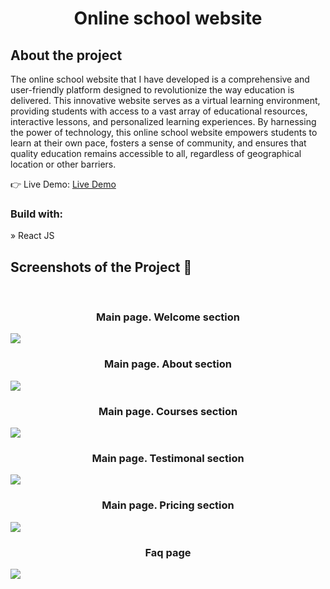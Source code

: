 <div align='center'>
  <h1>Online school website</h1>
</div>

<h2>About the project</h2>

  <p>
The online school website that I have developed is a comprehensive and user-friendly platform designed to revolutionize the way education is delivered. This innovative website serves as a virtual learning environment, providing students with access to a vast array of educational resources, interactive lessons, and personalized learning experiences. By harnessing the power of technology, this online school website empowers students to learn at their own pace, fosters a sense of community, and ensures that quality education remains accessible to all, regardless of geographical location or other barriers.
</p>

👉 Live Demo: <a href='*'>Live Demo</a>

<h3>Build with:</h3>

» React JS <br>

<h2>Screenshots of the Project 📸</h2>
<br>

<h3 align='center'>Main page. Welcome section</h3>
 <img src='https://github.com/Volkoviysash/edu-school/assets/90283311/cf1186db-1d7b-4c0f-986c-30a7014d9ddb' />
<h3 align='center'>Main page. About section</h3>
 <img src='https://github.com/Volkoviysash/edu-school/assets/90283311/f273667c-038f-4be0-b3bb-e3986d53724b' />
<h3 align='center'>Main page. Courses section</h3>
 <img src='https://github.com/Volkoviysash/edu-school/assets/90283311/a5f4a899-7a3c-4a58-815c-8468e66a3d40' />
<h3 align='center'>Main page. Testimonal section</h3>
 <img src='https://github.com/Volkoviysash/edu-school/assets/90283311/1a938b6d-18fd-4528-99a2-893d8fbe70c5' />
<h3 align='center'>Main page. Pricing section</h3>
 <img src='https://github.com/Volkoviysash/edu-school/assets/90283311/7d1b9d3f-3190-472b-90c0-f78931bc292c' />
<h3 align='center'>Faq page</h3>
 <img src='https://github.com/Volkoviysash/edu-school/assets/90283311/59ab736e-5e74-49d0-8b10-9b3a285e28d5' />
